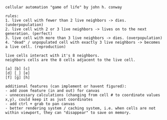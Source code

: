     cellular automation "game of life" by john h. conway

    rules: 
    1. live cell with fewer than 2 live neighbors -> dies. (underpopulation)
    2. live cell with 2 or 3 live neighbors -> lives on to the next generation. (perfect)
    3. live cell with more than 3 live neighbors -> dies. (overpopulation)
    4. "dead" / unpopulated cell with exactly 3 live neighbors -> becomes a live cell. (reproduction)

    live cells interact with it's 8 neighbors. 
    neighbors cells are the 8 cells adjacent to the live cell.

    [a] [b] [c]
    [d] [_] [e]
    [f] [g] [h]

    additional features (can implement or havent figured):
    - add zoom feature (in and out) for canvas
    - unnecessary calculations (changing from cell # to coordinate values x,y), could keep it as just coordinates
    - add ctrl + grab to pan canvas
    - better rendering system / caching system, i.e. when cells are not within viewport, they can "disappear" to save on memory.
